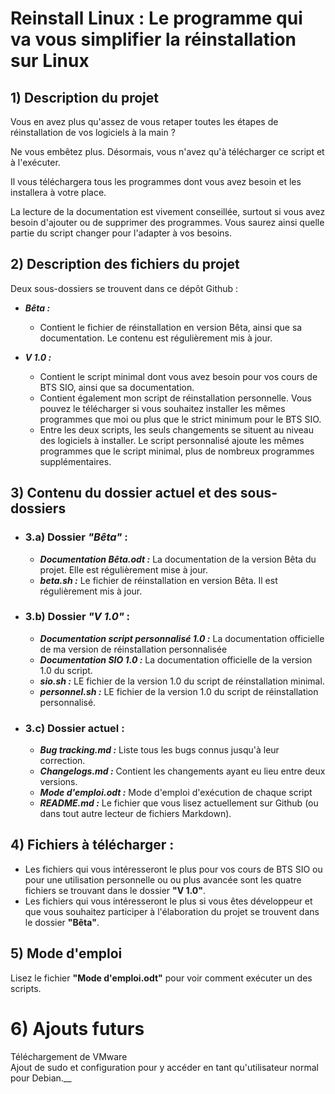 # Reinstall Linux : Le programme qui va vous simplifier la réinstallation sur Linux

## 1) Description du projet

Vous en avez plus qu'assez de vous retaper toutes les étapes de réinstallation de vos logiciels à la main ?

Ne vous embêtez plus. Désormais, vous n'avez qu'à télécharger ce script et à l'exécuter.

Il vous téléchargera tous les programmes dont vous avez besoin et les installera à votre place.

La lecture de la documentation est vivement conseillée, surtout si vous avez besoin d'ajouter ou de supprimer des programmes. Vous saurez ainsi quelle partie du script changer pour l'adapter à vos besoins.


## 2) Description des fichiers du projet

Deux sous-dossiers se trouvent dans ce dépôt Github :  
  
* *__Bêta :__*
    - Contient le fichier de réinstallation en version Bêta, ainsi que sa documentation. Le contenu est régulièrement mis à jour.
  
* *__V 1.0 :__* 
    - Contient le script minimal dont vous avez besoin pour vos cours de BTS SIO, ainsi que sa documentation.  
    - Contient également mon script de réinstallation personnelle. Vous pouvez le télécharger si vous souhaitez installer les mêmes programmes que moi ou plus que le strict minimum pour le BTS SIO.  
    - Entre les deux scripts, les seuls changements se situent au niveau des logiciels à installer. Le script personnalisé ajoute les mêmes programmes que le script minimal, plus de nombreux programmes supplémentaires.
  
## 3) Contenu du dossier actuel et des sous-dossiers
  

* ### 3.a) Dossier _"Bêta"_ :  
    - *__Documentation Bêta.odt :__* La documentation de la version Bêta du projet. Elle est régulièrement mise à jour.  
    - *__beta.sh :__* Le fichier de réinstallation en version Bêta. Il est régulièrement mis à jour.


* ### 3.b) Dossier _"V 1.0"_ :
    - *__Documentation script personnalisé 1.0 :__* La documentation officielle de ma version de réinstallation personnalisée  
    - *__Documentation SIO 1.0 :__* La documentation officielle de la version 1.0 du script.  
    - *__sio.sh :__* LE fichier de la version 1.0 du script de réinstallation minimal.  
    - *__personnel.sh :__* LE fichier de la version 1.0 du script de réinstallation personnalisé.  


* ### 3.c) Dossier actuel :
    - *__Bug tracking.md :__* Liste tous les bugs connus jusqu'à leur correction.  
    - *__Changelogs.md :__* Contient les changements ayant eu lieu entre deux versions.  
    - *__Mode d'emploi.odt :__* Mode d'emploi d'exécution de chaque script
    - *__README.md :__* Le fichier que vous lisez actuellement sur Github (ou dans tout autre lecteur de fichiers Markdown).  

## 4) Fichiers à télécharger :

- Les fichiers qui vous intéresseront le plus pour vos cours de BTS SIO ou pour une utilisation personnelle ou ou plus avancée sont les quatre fichiers se trouvant dans le dossier **"V 1.0"**.  
- Les fichiers qui vous intéresseront le plus si vous êtes développeur et que vous souhaitez participer à l'élaboration du projet se trouvent dans le dossier **"Bêta"**.  

## 5) Mode d'emploi

Lisez le fichier **"Mode d'emploi.odt"** pour voir comment exécuter un des scripts.

# 6) Ajouts futurs

Téléchargement de VMware  
Ajout de sudo et configuration pour y accéder en tant qu'utilisateur normal pour Debian.__
